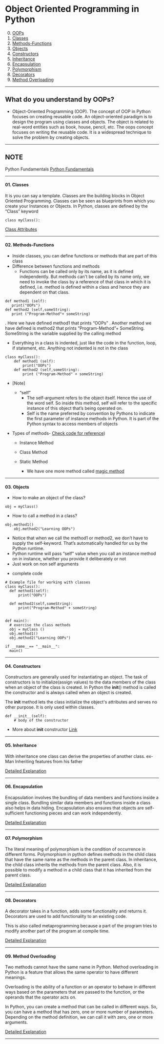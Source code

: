# Object Oriented Programming in Python

00. [OOPs](https://github.com/malkhafajiy/CMP9134-Advanced-Software-Engineering#what-do-you-understand-by-oops)
01. [Classes](https://github.com/malkhafajiy/CMP9134-Advanced-Software-Engineering#01-classes)
02. [Methods-Functions](https://github.com/malkhafajiy/CMP9134-Advanced-Software-Engineering#02-methodsfunctions)
03. [Objects](https://github.com/malkhafajiy/CMP9134-Advanced-Software-Engineering#03-objects)
04. [Constructors](https://github.com/malkhafajiy/CMP9134-Advanced-Software-Engineering#04-constructors)
05. [Inheritance](https://github.com/malkhafajiy/CMP9134-Advanced-Software-Engineering#05-inheritance)
06. [Encapsulation](https://github.com/malkhafajiy/CMP9134-Advanced-Software-Engineering#06-encapsulation)
07. [Polymorphism](https://github.com/malkhafajiy/CMP9134-Advanced-Software-Engineering#07-polymorphism)
08. [Decorators](https://github.com/malkhafajiy/CMP9134-Advanced-Software-Engineering#08-decorators)
09. [Method Overloading](https://github.com/malkhafajiy/CMP9134-Advanced-Software-Engineering#09-method-overloading)

------------
## What do you understand by OOPs?
- Object-Oriented Programming (OOP).
The concept of OOP in Python focuses on creating reusable code. 
An object-oriented paradigm is to design the program using classes and objects. 
The object is related to real-word entities such as book, house, pencil, etc. 
The oops concept focuses on writing the reusable code. 
It is a widespread technique to solve the problem by creating objects.

------------

## NOTE
Python Fundamentals
[Python Fundamentals](PYTHON_FUNDAMENTALS.md)

------------
#### 01. Classes

It is you can say a template.
Classes are the building blocks in Object Oriented Programming. 
Classes can be seen as blueprints from which you create your Instances or Objects. 
In Python, classes are defined by the “Class” keyword

```
class myClass():
```
[Class Attributes](01.Class-Attributes)


------------
#### 02. Methods-Functions

- Inside classes, you can define functions or methods that are part of this class
- Difference between functions and methods
    * Functions can be called only by its name, as it is defined independently. But methods can't be called by its name only, we need to invoke the class by a reference of that class in which it is defined, i.e. method is defined within a class and hence they are dependent on that class.

```
def method1 (self):
   print("OOPs")
def method2 (self,someString): 
   print ("Program-Method"+ someString)
```
. Here we have defined method1 that prints “OOPs”
. Another method we have defined is method2 that prints “Program-Method”+ SomeString. SomeString is the variable supplied by the calling method

- Everything in a class is indented, just like the code in the function, loop, if statement, etc. Anything not indented is not in the class
```
class myClass():
    def method1 (self):
        print("OOPs")
    def method2 (self,someString): 
        print ("Program-Method" + someString)
```
- [Note]
    - “self”
        - The self-argument refers to the object itself. Hence the use of the word self. So inside this method, self will refer to the specific instance of this object that’s being operated on.
        - Self is the name preferred by convention by Pythons to indicate the first parameter of instance methods in Python. It is part of the Python syntax to access members of objects

- Types of methods- [Check code for reference](02.Methods/methods.py))
    * Instance Method
    * Class Method
    * Static Method
        
        * We have one more method called [magic method](02.Methods/magic-method.py)


------------
#### 03. Objects

- How to make an object of the class?
```
obj = myClass()
```

- How to call a method in a class?
```
obj.method1()
    obj.method2("Learning OOPs")
```
* Notice that when we call the method1 or method2, we don’t have to supply the self-keyword. That’s automatically handled for us by the Python runtime.
* Python runtime will pass “self” value when you call an instance method on in instance, whether you provide it deliberately or not
* Just work on non self arguments

- complete code
```
# Example file for working with classes
class myClass():
  def method1(self):
      print("OOPs")
        
  def method2(self,someString):    
      print("Program-Method" + someString)
  
      
def main():           
  # exercise the class methods
  obj = myClass ()
  obj.method1()
  obj.method2("Learning OOPs")
  
if __name__== "__main__":
  main()
```

------------
#### 04. Constructors

Constructors are generally used for instantiating an object. The task of constructors is to initialize(assign values) to the data members of the class when an object of the class is created. In Python the __init__() method is called the constructor and is always called when an object is created.

The __init__ method lets the class initialize the object's attributes and serves no other purpose. It is only used within classes.

```
def __init__(self):
    # body of the constructor
```

* More about __init__ constructor [Link](04.init-constructor)

------------
#### 05. Inheritance

With inheritance one class can derive the properties of another class.
ex- Man Inheriting features from his father

[Detailed Explanation](05.Inheritance)

------------
#### 06. Encapsulation

Encapsulation involves the bundling of data members and functions inside a single class. Bundling similar data members and functions inside a class also helps in data hiding. Encapsulation also ensures that objects are self-sufficient functioning pieces and can work independently.

[Detailed Explanation](06.Encapsulation)

------------
#### 07. Polymorphism

The literal meaning of polymorphism is the condition of occurrence in different forms.
Polymorphism in python defines methods in the child class that have the same name as the methods in the parent class. In inheritance, the child class inherits the methods from the parent class. Also, it is possible to modify a method in a child class that it has inherited from the parent class.

[Detailed Explanation](07.Polymorphism)

------------
#### 08. Decorators

A decorator takes in a function, adds some functionality and returns it.
Decorators are used to add functionality to an existing code.

This is also called metaprogramming because a part of the program tries to modify another part of the program at compile time.

[Detailed Explanation](08.Decorators)

------------
#### 09. Method Overloading

Two methods cannot have the same name in Python. Method overloading in Python is a feature that allows the same operator to have different meanings.

Overloading is the ability of a function or an operator to behave in different ways based on the parameters that are passed to the function, or the operands that the operator acts on.

In Python, you can create a method that can be called in different ways. So, you can have a method that has zero, one or more number of parameters. Depending on the method definition, we can call it with zero, one or more arguments.

[Detailed Explanation](09.Method_overloading)

------------